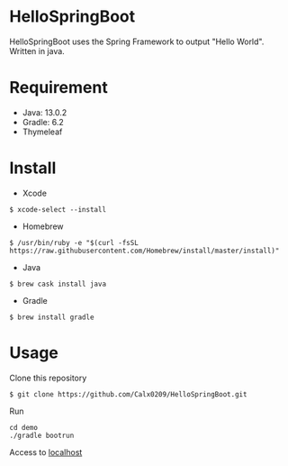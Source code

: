 # HelloSpringBoot
HelloSpringBoot uses the Spring Framework to output "Hello World".  
Written in java.
# Requirement
- Java: 13.0.2
- Gradle: 6.2
- Thymeleaf
# Install 
- Xcode  
```
$ xcode-select --install
```
- Homebrew 
```
$ /usr/bin/ruby -e "$(curl -fsSL https://raw.githubusercontent.com/Homebrew/install/master/install)"
```

- Java
```
$ brew cask install java
```

- Gradle
```
$ brew install gradle
```

# Usage
Clone this repository
```
$ git clone https://github.com/Calx0209/HelloSpringBoot.git
```

Run
```
cd demo
./gradle bootrun
```
Access to [localhost](http://localhost:8080/)
